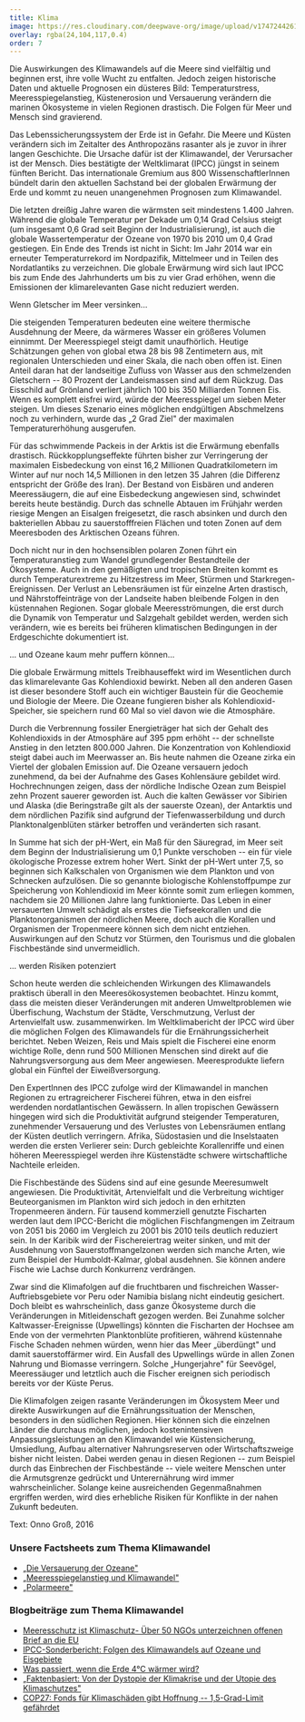 ```yaml
---
title: Klima
image: https://res.cloudinary.com/deepwave-org/image/upload/v1747244261/deepwave.org/Klimawandel_good_icon_RGB.jpg
overlay: rgba(24,104,117,0.4)
order: 7
---
```


Die Auswirkungen des Klimawandels auf die Meere sind vielfältig und beginnen erst, ihre volle Wucht zu entfalten. Jedoch zeigen historische Daten und aktuelle Prognosen ein düsteres Bild: Temperaturstress, Meeresspiegelanstieg, Küstenerosion und Versauerung verändern die marinen Ökosysteme in vielen Regionen drastisch. Die Folgen für Meer und Mensch sind gravierend.

Das Lebenssicherungssystem der Erde ist in Gefahr. Die Meere und Küsten verändern sich im Zeitalter des Anthropozäns rasanter als je zuvor in ihrer langen Geschichte. Die Ursache dafür ist der Klimawandel, der Verursacher ist der Mensch. Dies bestätigte der Weltklimarat (IPCC) jüngst in seinem fünften Bericht. Das internationale Gremium aus 800 WissenschaftlerInnen bündelt darin den aktuellen Sachstand bei der globalen Erwärmung der Erde und kommt zu neuen unangenehmen Prognosen zum Klimawandel.

Die letzten dreißig Jahre waren die wärmsten seit mindestens 1.400 Jahren. Während die globale Temperatur per Dekade um 0,14 Grad Celsius steigt (um insgesamt 0,6 Grad seit Beginn der Industrialisierung), ist auch die globale Wassertemperatur der Ozeane von 1970 bis 2010 um 0,4 Grad gestiegen. Ein Ende des Trends ist nicht in Sicht: Im Jahr 2014 war ein erneuter Temperaturrekord im Nordpazifik, Mittelmeer und in Teilen des Nordatlantiks zu verzeichnen. Die globale Erwärmung wird sich laut IPCC bis zum Ende des Jahrhunderts um bis zu vier Grad erhöhen, wenn die Emissionen der klimarelevanten Gase nicht reduziert werden.

Wenn Gletscher im Meer versinken...

Die steigenden Temperaturen bedeuten eine weitere thermische Ausdehnung der Meere, da wärmeres Wasser ein größeres Volumen einnimmt. Der Meeresspiegel steigt damit unaufhörlich. Heutige Schätzungen gehen von global etwa 28 bis 98 Zentimetern aus, mit regionalen Unterschieden und einer Skala, die nach oben offen ist. Einen Anteil daran hat der landseitige Zufluss von Wasser aus den schmelzenden Gletschern -- 80 Prozent der Landeismassen sind auf dem Rückzug. Das Eisschild auf Grönland verliert jährlich 100 bis 350 Milliarden Tonnen Eis. Wenn es komplett eisfrei wird, würde der Meeresspiegel um sieben Meter steigen. Um dieses Szenario eines möglichen endgültigen Abschmelzens noch zu verhindern, wurde das „2 Grad Ziel" der maximalen Temperaturerhöhung ausgerufen.

Für das schwimmende Packeis in der Arktis ist die Erwärmung ebenfalls drastisch. Rückkopplungseffekte führten bisher zur Verringerung der maximalen Eisbedeckung von einst 16,2 Millionen Quadratkilometern im Winter auf nur noch 14,5 Millionen in den letzen 35 Jahren (die Differenz entspricht der Größe des Iran). Der Bestand von Eisbären und anderen Meeressäugern, die auf eine Eisbedeckung angewiesen sind, schwindet bereits heute beständig. Durch das schnelle Abtauen im Frühjahr werden riesige Mengen an Eisalgen freigesetzt, die rasch absinken und durch den bakteriellen Abbau zu sauerstofffreien Flächen und toten Zonen auf dem Meeresboden des Arktischen Ozeans führen.

Doch nicht nur in den hochsensiblen polaren Zonen führt ein Temperaturanstieg zum Wandel grundlegender Bestandteile der Ökosysteme. Auch in den gemäßigten und tropischen Breiten kommt es durch Temperaturextreme zu Hitzestress im Meer, Stürmen und Starkregen-Ereignissen. Der Verlust an Lebensräumen ist für einzelne Arten drastisch, und Nährstoffeinträge von der Landseite haben bleibende Folgen in den küstennahen Regionen. Sogar globale Meeresströmungen, die erst durch die Dynamik von Temperatur und Salzgehalt gebildet werden, werden sich verändern, wie es bereits bei früheren klimatischen Bedingungen in der Erdgeschichte dokumentiert ist.

... und Ozeane kaum mehr puffern können...

Die globale Erwärmung mittels Treibhauseffekt wird im Wesentlichen durch das klimarelevante Gas Kohlendioxid bewirkt. Neben all den anderen Gasen ist dieser besondere Stoff auch ein wichtiger Baustein für die Geochemie und Biologie der Meere. Die Ozeane fungieren bisher als Kohlendioxid-Speicher, sie speichern rund 60 Mal so viel davon wie die Atmosphäre.

Durch die Verbrennung fossiler Energieträger hat sich der Gehalt des Kohlendioxids in der Atmosphäre auf 395 ppm erhöht -- der schnellste Anstieg in den letzten 800.000 Jahren. Die Konzentration von Kohlendioxid steigt dabei auch im Meerwasser an. Bis heute nahmen die Ozeane zirka ein Viertel der globalen Emission auf. Die Ozeane versauern jedoch zunehmend, da bei der Aufnahme des Gases Kohlensäure gebildet wird. Hochrechnungen zeigen, dass der nördliche Indische Ozean zum Beispiel zehn Prozent sauerer geworden ist. Auch die kalten Gewässer vor Sibirien und Alaska (die Beringstraße gilt als der sauerste Ozean), der Antarktis und dem nördlichen Pazifik sind aufgrund der Tiefenwasserbildung und durch Planktonalgenblüten stärker betroffen und veränderten sich rasant.

In Summe hat sich der pH-Wert, ein Maß für den Säuregrad, im Meer seit dem Beginn der Industrialisierung um 0,1 Punkte verschoben -- ein für viele ökologische Prozesse extrem hoher Wert. Sinkt der pH-Wert unter 7,5, so beginnen sich Kalkschalen von Organismen wie dem Plankton und von Schnecken aufzulösen. Die so genannte biologische Kohlenstoffpumpe zur Speicherung von Kohlendioxid im Meer könnte somit zum erliegen kommen, nachdem sie 20 Millionen Jahre lang funktionierte. Das Leben in einer versauerten Umwelt schädigt als erstes die Tiefseekorallen und die Planktonorganismen der nördlichen Meere, doch auch die Korallen und Organismen der Tropenmeere können sich dem nicht entziehen. Auswirkungen auf den Schutz vor Stürmen, den Tourismus und die globalen Fischbestände sind unvermeidlich.

... werden Risiken potenziert

Schon heute werden die schleichenden Wirkungen des Klimawandels praktisch überall in den Meeresökosystemen beobachtet. Hinzu kommt, dass die meisten dieser Veränderungen mit anderen Umweltproblemen wie Überfischung, Wachstum der Städte, Verschmutzung, Verlust der Artenvielfalt usw. zusammenwirken. Im Weltklimabericht der IPCC wird über die möglichen Folgen des Klimawandels für die Ernährungssicherheit berichtet. Neben Weizen, Reis und Mais spielt die Fischerei eine enorm wichtige Rolle, denn rund 500 Millionen Menschen sind direkt auf die Nahrungsversorgung aus dem Meer angewiesen. Meeresprodukte liefern global ein Fünftel der Eiweißversorgung.

Den ExpertInnen des IPCC zufolge wird der Klimawandel in manchen Regionen zu ertragreicherer Fischerei führen, etwa in den eisfrei werdenden nordatlantischen Gewässern. In allen tropischen Gewässern hingegen wird sich die Produktivität aufgrund steigender Temperaturen, zunehmender Versauerung und des Verlustes von Lebensräumen entlang der Küsten deutlich verringern. Afrika, Südostasien und die Inselstaaten werden die ersten Verlierer sein: Durch gebleichte Korallenriffe und einen höheren Meeresspiegel werden ihre Küstenstädte schwere wirtschaftliche Nachteile erleiden.

Die Fischbestände des Südens sind auf eine gesunde Meeresumwelt angewiesen. Die Produktivität, Artenvielfalt und die Verbreitung wichtiger Beuteorganismen im Plankton wird sich jedoch in den erhitzten Tropenmeeren ändern. Für tausend kommerziell genutzte Fischarten werden laut dem IPCC-Bericht die möglichen Fischfangmengen im Zeitraum von 2051 bis 2060 im Vergleich zu 2001 bis 2010 teils deutlich reduziert sein. In der Karibik wird der Fischereiertrag weiter sinken, und mit der Ausdehnung von Sauerstoffmangelzonen werden sich manche Arten, wie zum Beispiel der Humboldt-Kalmar, global ausdehnen. Sie können andere Fische wie Lachse durch Konkurrenz verdrängen.

Zwar sind die Klimafolgen auf die fruchtbaren und fischreichen Wasser-Auftriebsgebiete vor Peru oder Namibia bislang nicht eindeutig gesichert. Doch bleibt es wahrscheinlich, dass ganze Ökosysteme durch die Veränderungen in Mitleidenschaft gezogen werden. Bei Zunahme solcher Kaltwasser-Ereignisse (Upwellings) könnten die Fischarten der Hochsee am Ende von der vermehrten Planktonblüte profitieren, während küstennahe Fische Schaden nehmen würden, wenn hier das Meer „überdüngt" und damit sauerstoffärmer wird. Ein Ausfall des Upwellings würde in allen Zonen Nahrung und Biomasse verringern. Solche „Hungerjahre" für Seevögel, Meeressäuger und letztlich auch die Fischer ereignen sich periodisch bereits vor der Küste Perus.

Die Klimafolgen zeigen rasante Veränderungen im Ökosystem Meer und direkte Auswirkungen auf die Ernährungssituation der Menschen, besonders in den südlichen Regionen. Hier können sich die einzelnen Länder die durchaus möglichen, jedoch kostenintensiven Anpassungsleistungen an den Klimawandel wie Küstensicherung, Umsiedlung, Aufbau alternativer Nahrungsreserven oder Wirtschaftszweige bisher nicht leisten. Dabei werden genau in diesen Regionen -- zum Beispiel durch das Einbrechen der Fischbestände -- viele weitere Menschen unter die Armutsgrenze gedrückt und Unterernährung wird immer wahrscheinlicher. Solange keine ausreichenden Gegenmaßnahmen ergriffen werden, wird dies erhebliche Risiken für Konflikte in der nahen Zukunft bedeuten.

Text: Onno Groß, 2016

### Unsere Factsheets zum Thema Klimawandel

-   [„Die Versauerung der Ozeane"](http://res.cloudinary.com/deepwave-org/image/upload/v1747242932/deepwave.org/DWfacts_Die-Versauerung-der-Ozeane_2016.pdf)
-   [„Meeresspiegelanstieg und Klimawandel"](http://res.cloudinary.com/deepwave-org/image/upload/v1747242935/deepwave.org/DWfacts_Meeresspiegelanstieg-und-Klimawandel_2016.pdf)
-   [„Polarmeere"](http://res.cloudinary.com/deepwave-org/image/upload/v1747242938/deepwave.org/DWfactsPolarmeere_2016.pdf)

### Blogbeiträge zum Thema Klimawandel

-   [Meeresschutz ist Klimaschutz- Über 50 NGOs unterzeichnen offenen Brief an die EU](https://www.deepwave.org/meeresschutz-ist-klimaschutz-ueber-50-ngos-unterzeichnen-offenen-brief-an-die-eu/)
-   [IPCC-Sonderbericht: Folgen des Klimawandels auf Ozeane und Eisgebiete](https://www.deepwave.org/ipcc-sonderbericht-folgen-des-klimawandels-auf-ozeane-und-eisgebiete/)
-   [Was passiert, wenn die Erde 4°C wärmer wird?](https://www.deepwave.org/was-passiert-wenn-die-erde-4c-waermer-wird/)
-   [„Faktenbasiert: Von der Dystopie der Klimakrise und der Utopie des Klimaschutzes"](https://www.deepwave.org/faktenbasiert-von-der-dystopie-der-klimakrise-und-der-utopie-des-klimaschutzes/)
-   [COP27: Fonds für Klimaschäden gibt Hoffnung -- 1,5-Grad-Limit gefährdet](https://www.deepwave.org/cop27-fonds-fuer-klimaschaeden-gibt-hoffnung-15-grad-limit-gefaehrdet/)